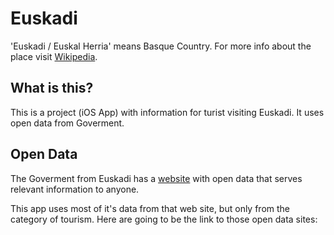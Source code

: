 #  Euskadi

'Euskadi / Euskal Herria' means Basque Country. For more info about the place visit  [Wikipedia](https://en.wikipedia.org/wiki/Basque_Country_(autonomous_community)).

## What is this?

This is a project (iOS App) with information for turist visiting Euskadi.
It uses open data from Goverment.

## Open Data

The Goverment from Euskadi has a [website](https://opendata.euskadi.eus/inicio/) with open data that serves relevant information to anyone.

This app uses most of it's data from that web site, but only from the category of tourism. Here are going to be the link to those open data sites:
